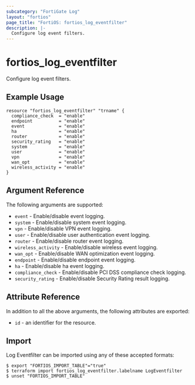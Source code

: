 ```yaml
---
subcategory: "FortiGate Log"
layout: "fortios"
page_title: "FortiOS: fortios_log_eventfilter"
description: |-
  Configure log event filters.
---
```


# fortios_log_eventfilter
Configure log event filters.

## Example Usage

```hcl
resource "fortios_log_eventfilter" "trname" {
  compliance_check  = "enable"
  endpoint          = "enable"
  event             = "enable"
  ha                = "enable"
  router            = "enable"
  security_rating   = "enable"
  system            = "enable"
  user              = "enable"
  vpn               = "enable"
  wan_opt           = "enable"
  wireless_activity = "enable"
}
```

## Argument Reference


The following arguments are supported:

* `event` - Enable/disable event logging.
* `system` - Enable/disable system event logging.
* `vpn` - Enable/disable VPN event logging.
* `user` - Enable/disable user authentication event logging.
* `router` - Enable/disable router event logging.
* `wireless_activity` - Enable/disable wireless event logging.
* `wan_opt` - Enable/disable WAN optimization event logging.
* `endpoint` - Enable/disable endpoint event logging.
* `ha` - Enable/disable ha event logging.
* `compliance_check` - Enable/disable PCI DSS compliance check logging.
* `security_rating` - Enable/disable Security Rating result logging.


## Attribute Reference

In addition to all the above arguments, the following attributes are exported:
* `id` - an identifier for the resource.

## Import

Log Eventfilter can be imported using any of these accepted formats:
```
$ export "FORTIOS_IMPORT_TABLE"="true"
$ terraform import fortios_log_eventfilter.labelname LogEventfilter
$ unset "FORTIOS_IMPORT_TABLE"
```
